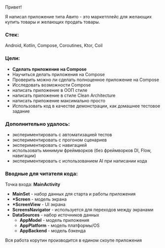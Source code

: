 Привет!

Я написал приложение типа Авито - это маркетплейс для желающих купить товары и желающих продать товары.

### Стек:

Android, Kotlin, Compose, Coroutines, Ktor, Coil

### Цели:
- __Сделать приложение на Compose__
- Научиться делать приложения на Compose
- Проверить можно ли сделать полноценное приложение на Compose
- Исследовать возможности Compose
- написать приложение в ООП стиле
- написать приложение в стиле Clean Architecture
- написать приложение максимально просто
- Использовать код в качестве демонстрации, как домашнее тестовое задание

### Дополнительно удалось:
- экспериментировать с автоматизацией тестов
- экспериментировать с прогоном сценариев
- экспериментировать с навигацией
- использовать минимум фреймворков (без фреймворков DI, Flow, навигации)
- экспериментировать с использованием AI при написании кода

### Вводные для читателя кода:
Точка входа: __MainActivity__
- __MainSet__ - набор данных для старта и работы приложения
- __*Screen__ - модель экрана
- __*ScreenView__ - UI экрана
- __ScreensNavigator__ - используется для переходов между экранами 
- __DataSources__ - набор источников данных
  - __AppModel__ - модель приложения
  - __AppPlatform__ - модель платформы/OS
  - __AppBackend__ - модель бэкенда

Вся работа корутин производится в едином скоупе приложения
